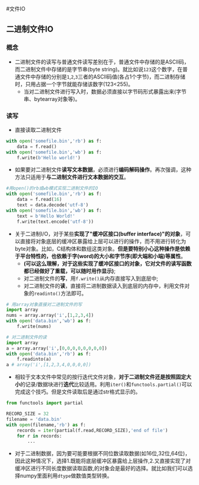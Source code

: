 #文件IO
## 二进制文件IO
### 概念
- 二进制文件的读写与普通文件读写差别在于，普通文件中存储的是ASCII码，而二进制文件中存储的是字节串(byte string)。就比如说`123`这个数字，在普通文件中存储的分别是`1`,`2`,`3`三者的ASCII码值(各占1个字节)，而二进制存储时，只用占据一个字节就能存储该数字(123<255)。
  - 当对二进制文件进行写入时，数据必须直接以字节码形式暴露出来(字节串、bytearray对象等)。
### 读写
- 直接读取二进制文件
```python
with open('somefile.bin','rb') as f:
	data = f.read()
with open('somefile.bin','wb') as f:
	f.write(b'Hello world!')
```

- 如果要对二进制文件**读写文本数据**，必须进行**编码解码操作**。再次强调，这种方法只适用于**与二进制文件进行文本数据的交互**。
```python
#用open()的rb或wb模式实现二进制文件的IO
with open('somefile.bin','rb') as f:
	data = f.read(16)
	text = data.decode('utf-8')
with open('somefile.bin','wb') as f:
	text = b'Hello World!'
	f.write(text.encode('utf-8'))

```
- 关于二进制I/O，对于某些**实现了"缓冲区接口(buffer interface)"的对象**，可以直接将对象底层的缓冲区暴露给上层可以进行的操作，而不用进行转化为byte对象。比如，C结构体和数组这类对象。**但是要特别小心这种操作是依赖于平台特性的，也依赖于字(word)的大小和字节序(即大端和小端)等属性**。
  - **(可以这么理解，对于这些实现了缓冲区接口的对象，它对文件的读写函数都已经做好了重载，可以随时用作显示)**;
  - 对二进制文件的**写**，用`f.write()`从内存直接写入到底层中;
  - 对二进制文件的**读**，直接将二进制数据读入到底层的内存中，利用文件对象的`readinto()`方法即可。
```python
# 用array对象直接对二进制文件的写
import array
nums = array.array('i',[1,2,3,4])
with open('data.bin','wb') as f:
	f.write(nums)

# 对二进制文件的读
import array
a = array.array('i',[0,0,0,0,0,0,0,0])
with open('data.bin','rb') as f:
	f.readinto(a)
a # array('i',[1,2,3,4,0,0,0,0])
```

- 相较于文本文件中常见的按行迭代文件对象，**对于二进制文件还是按照固定大小**的记录/数据块进行**迭代**比较适用。利用`iter()`和`functools.partial()`可以完成这个技巧。但是文件读取后是通过str格式显示的。
```python
from functools import partial

RECORD_SIZE = 32
filename = 'data.bin'
with open(filename,'rb') as f:
	records = iter(partial(f.read,RECORD_SIZE),'end of file')
	for r in records:
		...
```

- 对于二进制数据，因为要可能要根据不同位数读取数据(如16位,32位,64位)，因此这种情况下，选择1.既能将底层缓冲区暴露给上层操作,2.又直接实现了对缓冲区进行不同长度数据读取函数,的对象会是最好的选择。就比如我们可以选择numpy里面利用`dtype`做数值类型转换。


